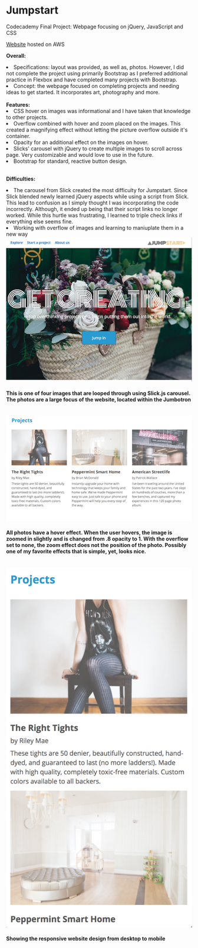 # Jumpstart
Codecademy Final Project: Webpage focusing on jQuery, JavaScript and CSS

<a href="https://d3izyhvt2yix49.cloudfront.net/">Website</a> hosted on AWS

<b>Overall:</b>
  <li>Specifications: layout was provided, as well as, photos. However, I did not complete the project using primarily Bootstrap as I preferred additional practice in Flexbox and have completed many projects with Bootstrap.</li>
  <li>Concept: the webpage focused on completing projects and needing ideas to get started. It incorporates art, photography and more.</li>

<br/>
<b>Features:</b>
  <li>CSS hover on images was informational and I have taken that knowledge to other projects.</li>
  <li>Overflow combined with hover and zoom placed on the images. This created a magnifying effect without letting the picture overflow outside it's container.</li>
  <li>Opacity for an additional effect on the images on hover.</li>
  <li>Slicks' carousel with jQuery to create multiple images to scroll across page. Very customizable and would love to use in the future.</li>
  <li>Bootstrap for standard, reactive button design.</li>

<br/>

<b>Difficulties:</b>
  <li>The carousel from Slick created the most difficulty for Jumpstart. Since Slick blended newly learned jQuery aspects while using a script from Slick. This lead to confusion as I simply thought I was incorporating the code incorrectly. Although, it ended up being that their script links no longer worked. While this hurtle was frustrating, I learned to triple check links if everything else seems fine. </li>
  <li>Working with overflow of images and learning to maniuplate them in a new way</li>



  <img src="resources/images/jumpstartmainphoto.png" src="photo of flowers">
  <h4>This is one of four images that are looped through using Slick.js carousel. The photos are a large focus of the website, located within the Jumbotron</h4>
  <br />
  <img src="resources/images/projectsdesktop.png" src="three projects with photos aand descriptions">
  <h4>All photos have a hover effect. When the user hovers, the image is zoomed in slightly and is changed from .8 opacity to 1. With the overflow set to none, the zoom effect does not the position of the photo. Possibly one of my favorite effects that is simple, yet, looks nice.</h4>
  <br />
  <img src="resources/images/projectsmobile.png" src="one project on mobile version">
  <h4>Showing the responsive website design from desktop to mobile</h4>
